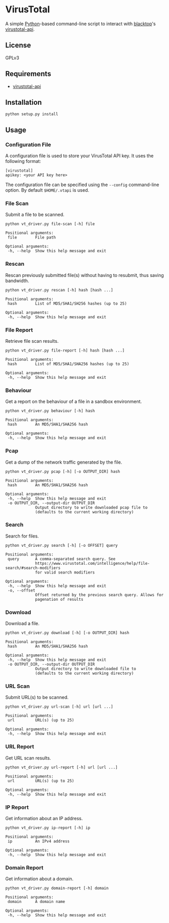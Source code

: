 # VirusTotal

A simple [Python](http://python.org)-based command-line script to interact with [blacktop](https://github.com/blacktop)'s [virustotal-api](https://pypi.python.org/pypi/virustotal-api).

## License
GPLv3

## Requirements
* [virustotal-api](https://pypi.python.org/pypi/virustotal-api)

## Installation
```
python setup.py install
```

## Usage
### Configuration File
A configuration file is used to store your VirusTotal API key. It uses the following format:

```
[virustotal]
apikey: <your API key here>
```

The configuration file can be specified using the `--config` command-line option. By default `$HOME/.vtapi` is used.

### File Scan
Submit a file to be scanned.
```
python vt_driver.py file-scan [-h] file

Positional arguments:
 file        File path

Optional arguments:
 -h, --help  Show this help message and exit
```

### Rescan
Rescan previously submitted file(s) without having to resubmit, thus saving bandwidth.
```
python vt_driver.py rescan [-h] hash [hash ...]

Positional arguments:
 hash        List of MD5/SHA1/SH256 hashes (up to 25)

Optional arguments:
 -h, --help  Show this help message and exit
```

### File Report
Retrieve file scan results.
```
python vt_driver.py file-report [-h] hash [hash ...]

Positional arguments:
 hash        List of MD5/SHA1/SHA256 hashes (up to 25)

Optional arguments:
 -h, --help  Show this help message and exit
```

### Behaviour
Get a report on the behaviour of a file in a sandbox environment.
```
python vt_driver.py behaviour [-h] hash

Positional arguments:
 hash        An MD5/SHA1/SHA256 hash

Optional arguments:
 -h, --help  Show this help message and exit
```

### Pcap
Get a dump of the network traffic generated by the file.
```
python vt_driver.py pcap [-h] [-o OUTPUT_DIR] hash

Positional arguments:
 hash        An MD5/SHA1/SHA256 hash
 
Optional arguments:
 -h, --help  Show this help message and exit
 -o OUTPUT_DIR, --output-dir OUTPUT_DIR
             Output directory to write downloaded pcap file to
             (defaults to the current working directory)
```

### Search
Search for files.
```
python vt_driver.py search [-h] [-o OFFSET] query

Positional arguments:
 query       A comma-separated search query. See
             https://www.virustotal.com/intelligence/help/file-search/#search-modifiers
             for valid search modifiers

Optional arguments:
 -h, --help  Show this help message and exit
 -o, --offset
             Offset returned by the previous search query. Allows for
             pagenation of results
```

### Download
Download a file.
```
python vt_driver.py download [-h] [-o OUTPUT_DIR] hash

Positional arguments:
 hash        An MD5/SHA1/SHA256 hash
 
Optional arguments:
 -h, --help  Show this help message and exit
 -o OUTPUT_DIR, --output-dir OUTPUT_DIR
             Output directory to write downloaded file to
             (defaults to the current working directory)
```

### URL Scan
Submit URL(s) to be scanned.
```
python vt_driver.py url-scan [-h] url [url ...]

Positional arguments:
 url         URL(s) (up to 25)

Optional arguments:
 -h, --help  Show this help message and exit
```

### URL Report
Get URL scan results.
```
python vt_driver.py url-report [-h] url [url ...]

Positional arguments:
 url         URL(s) (up to 25)

Optional arguments:
 -h, --help  Show this help message and exit
```

### IP Report
Get information about an IP address.
```
python vt_driver.py ip-report [-h] ip

Positional arguments:
 ip          An IPv4 address
 
Optional arguments:
 -h, --help  Show this help message and exit
```

### Domain Report
Get information about a domain.
```
python vt_driver.py domain-report [-h] domain

Positional arguments:
 domain      A domain name
 
Optional arguments:
 -h, --help  Show this help message and exit
```

